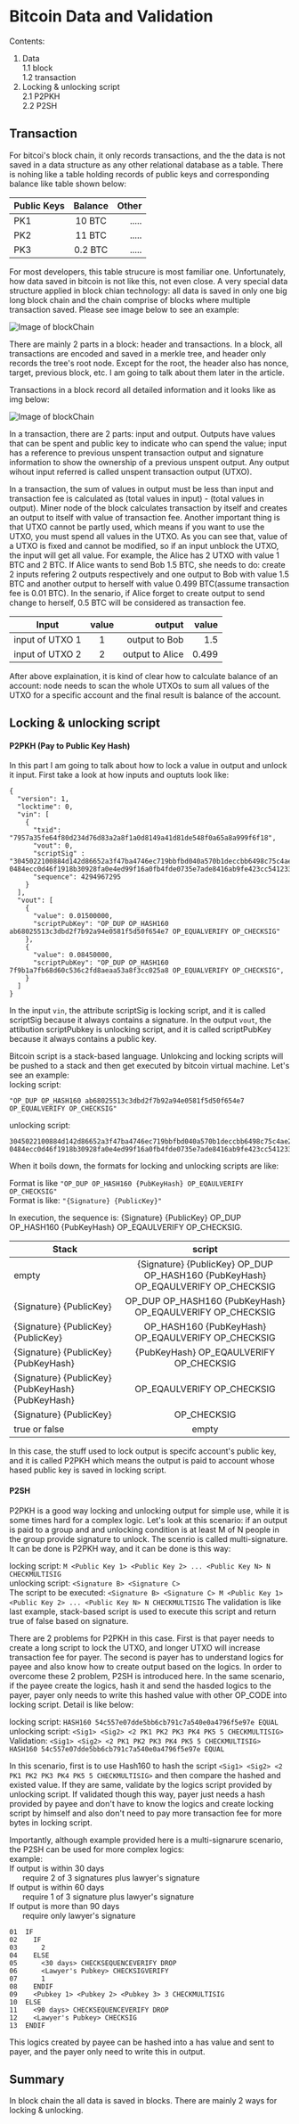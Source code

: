 # Bitcoin Data and Validation
Contents:
1. Data  
1.1 block   
1.2 transaction  
2. Locking & unlocking script  
2.1 P2PKH  
2.2 P2SH  

## Transaction
For bitcoi's block chain, it only records transactions, and the the data is not saved in a data structure as any other relational database as a table. There is nohing like a table holding records of public keys and corresponding balance like table shown below:

| Public Keys   | Balance       | Other |
| ------------- |:-------------:| -----:|
| PK1           | 10 BTC        | ..... |
| PK2           | 11 BTC        | ..... |
| PK3           | 0.2 BTC       | ..... |


For most developers, this table strucure is most familiar one. Unfortunately, how data saved in bitcoin is not like this, not even close. A very special data structure applied in block chian technology: all data is saved in only one big long block chain and the chain comprise of blocks where multiple transaction saved. Please see image below to see an example:

![Image of blockChain](/imgs/blocks%20In%20bitcoin.jpg)    

There are mainly 2 parts in a block: header and transactions. In a block, all transactions are encoded and saved in a merkle tree, and header only records the tree's root node. Except for the root, the header also has nonce, target, previous block, etc. I am going to talk about them later in the article.  

Transactions in a block record all detailed information and it looks like as img below:  

![Image of blockChain](/imgs/bitcoin_transactions.png)    

In a transaction, there are 2 parts: input and output. Outputs have values that can be spent and public key to indicate who can spend the value; input has a reference to previous unspent transaction output and signature information to show the ownership of a previous unspent output. Any output wihout input referred is called unspent transaction output (UTXO).  

In a transaction, the sum of values in output must be less than input and transaction fee is calculated as (total values in input) - (total values in output). Miner node of the block calculates transaction by itself and creates an output to itself with value of transaction fee. Another important thing is that UTXO cannot be partly used, which means if you want to use the UTXO, you must spend all values in the UTXO. As you can see that, value of a UTXO is fixed and cannot be modified, so if an input unblock the UTXO, the input will get all value. For example, the Alice has 2 UTXO with value 1 BTC and 2 BTC. If Alice wants to send Bob 1.5 BTC, she needs to do: create 2 inputs refering 2 outputs respectively and one output to Bob with value 1.5 BTC and another output to herself with value 0.499 BTC(assume transaction fee is 0.01 BTC). In the senario, if Alice forget to create output to send change to herself, 0.5 BTC will be considered as transaction fee.  

| Input   | value       | output | value |
| ------------- |:-------------:| -----:|-------:|
| input of UTXO 1  | 1        | output to Bob |1.5|
| input of UTXO 2  | 2        | output to Alice |0.499|



After above explaination, it is kind of clear how to calculate balance of an account: node needs to scan the whole UTXOs to sum all values of the UTXO for a specific account and the final result is balance of the account.  

## Locking & unlocking script
#### P2PKH (Pay to Public Key Hash)
In this part I am going to talk about how to lock a value in output and unlock it input. First take a look at how inputs and ouptuts look like:
```
{
  "version": 1,
  "locktime": 0,
  "vin": [
    {
      "txid": "7957a35fe64f80d234d76d83a2a8f1a0d8149a41d81de548f0a65a8a999f6f18",
      "vout": 0,
      "scriptSig" : "3045022100884d142d86652a3f47ba4746ec719bbfbd040a570b1deccbb6498c75c4ae24cb02204b9f039ff08df09cbe9f6addac960298cad530a863ea8f53982c09db8f6e3813[ALL] 0484ecc0d46f1918b30928fa0e4ed99f16a0fb4fde0735e7ade8416ab9fe423cc5412336376789d172787ec3457eee41c04f4938de5cc17b4a10fa336a8d752adf",
      "sequence": 4294967295
    }
  ],
  "vout": [
    {
      "value": 0.01500000,
      "scriptPubKey": "OP_DUP OP_HASH160 ab68025513c3dbd2f7b92a94e0581f5d50f654e7 OP_EQUALVERIFY OP_CHECKSIG"
    },
    {
      "value": 0.08450000,
      "scriptPubKey": "OP_DUP OP_HASH160 7f9b1a7fb68d60c536c2fd8aeaa53a8f3cc025a8 OP_EQUALVERIFY OP_CHECKSIG",
    }
  ]
}
```
In the input `vin`, the attribute scriptSig is locking script, and it is called scriptSig because it always contains a signature. In the output `vout`, the attibution scriptPubkey is unlocking script, and it is called scriptPubKey because it always contains a public key.  

Bitcoin script is a stack-based language. Unlokcing and locking scripts will be pushed to a stack and then get executed by bitcoin virtual machine. Let's see an example:  
locking script:
```
"OP_DUP OP_HASH160 ab68025513c3dbd2f7b92a94e0581f5d50f654e7 OP_EQUALVERIFY OP_CHECKSIG"
```

unlocking script:
```
3045022100884d142d86652a3f47ba4746ec719bbfbd040a570b1deccbb6498c75c4ae24cb02204b9f039ff08df09cbe9f6addac960298cad530a863ea8f53982c09db8f6e3813[ALL] 0484ecc0d46f1918b30928fa0e4ed99f16a0fb4fde0735e7ade8416ab9fe423cc5412336376789d172787ec3457eee41c04f4938de5cc17b4a10fa336a8d752adf
```
When it boils down, the formats for locking and unlocking scripts are like:  

Format is like `"OP_DUP OP_HASH160 {PubKeyHash} OP_EQAULVERIFY OP_CHECKSIG"`  
Format is like: `"{Signature} {PublicKey}"`  

In execution, the sequence is: {Signature} {PublicKey} OP_DUP OP_HASH160 {PubKeyHash} OP_EQAULVERIFY OP_CHECKSIG.  

| Stack   | script       |
| ------------- |:-------------:|
| empty  | {Signature} {PublicKey} OP_DUP OP_HASH160 {PubKeyHash} OP_EQAULVERIFY OP_CHECKSIG |
| {Signature} {PublicKey} | OP_DUP OP_HASH160 {PubKeyHash} OP_EQAULVERIFY OP_CHECKSIG|
| {Signature} {PublicKey} {PublicKey} | OP_HASH160 {PubKeyHash} OP_EQAULVERIFY OP_CHECKSIG|
| {Signature} {PublicKey} {PubKeyHash} | {PubKeyHash} OP_EQAULVERIFY OP_CHECKSIG|
| {Signature} {PublicKey} {PubKeyHash} {PubKeyHash} | OP_EQAULVERIFY OP_CHECKSIG|
| {Signature} {PublicKey} | OP_CHECKSIG|
| true or false | empty|

In this case, the stuff used to lock output is specifc account's public key, and it is called P2PKH which means the output is paid to account whose hased public key is saved in locking script.  

#### P2SH
P2PKH is a good way locking and unlocking output for simple use, while it is some times hard for a complex logic. Let's look at this scenario: if an output is paid to a group and and unlocking condition is at least M of N people in the group provide signature to unlock. The scenrio is called multi-signature.   
It can be done is P2PKH way, and it can be done is this way:  

locking script: `M <Public Key 1> <Public Key 2> ... <Public Key N> N CHECKMULTISIG`  
unlocking script: `<Signature B> <Signature C>`  
The script to be executed: `<Signature B> <Signature C> M <Public Key 1> <Public Key 2> ... <Public Key N> N CHECKMULTISIG` 
The validation is like last example, stack-based script is used to execute this script and return true of false based on signature.  

There are 2 problems for P2PKH in this case. First is that payer needs to create a long script to lock the UTXO, and longer UTXO will increase transaction fee for payer. The second is payer has to understand logics for payee and also know how to create output based on the logics. In order to overcome these 2 problem, P2SH is introduced here.  In the same scenario, if the payee create the logics, hash it and send the hasded logics to the payer, payer only needs to write this hashed value with other OP_CODE into locking script. Detail is like below:  

locking script: `HASH160 54c557e07dde5bb6cb791c7a540e0a4796f5e97e EQUAL`  
unlocking script: `<Sig1> <Sig2> <2 PK1 PK2 PK3 PK4 PK5 5 CHECKMULTISIG>`  
Validation: `<Sig1> <Sig2> <2 PK1 PK2 PK3 PK4 PK5 5 CHECKMULTISIG> HASH160 54c557e07dde5bb6cb791c7a540e0a4796f5e97e EQUAL`  

In this scenario, first is to use Hash160 to hash the script `<Sig1> <Sig2> <2 PK1 PK2 PK3 PK4 PK5 5 CHECKMULTISIG>` and then compare the hashed and existed value. If they are same, validate by the logics script provided by unlocking script. If validated though this way, payer just needs a hash provided by payee and don't have to know the logics and create locking script by himself and also don't need to pay more transaction fee for more bytes in locking script.  

Importantly, although example provided here is a multi-signarure scenario, the P2SH can be used for more complex logics:   
example:   
If output is within 30 days  
&nbsp;&nbsp;&nbsp;&nbsp;&nbsp;&nbsp;require 2 of 3 signatures plus lawyer's signature  
If output is within 60 days  
&nbsp;&nbsp;&nbsp;&nbsp;&nbsp;&nbsp;require 1 of 3 signature plus lawyer's signature  
If output is more than 90 days  
&nbsp;&nbsp;&nbsp;&nbsp;&nbsp;&nbsp;require only lawyer's signature  
  
```
01  IF
02    IF
03      2
04    ELSE
05      <30 days> CHECKSEQUENCEVERIFY DROP
06      <Lawyer's Pubkey> CHECKSIGVERIFY
07      1
08    ENDIF
09    <Pubkey 1> <Pubkey 2> <Pubkey 3> 3 CHECKMULTISIG
10  ELSE
11    <90 days> CHECKSEQUENCEVERIFY DROP
12    <Lawyer's Pubkey> CHECKSIG
13  ENDIF
```
This logics created by payee can be hashed into a has value and sent to payer, and the payer only need to write this in output.  

## Summary
In block chain the all data is saved in blocks. There are mainly 2 ways for locking & unlocking. 
